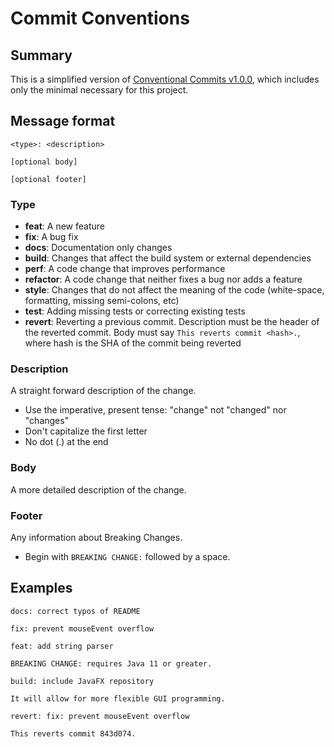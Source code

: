 # Commit Conventions

## Summary

This is a simplified version of [Conventional Commits v1.0.0](https://www.conventionalcommits.org/en/v1.0.0/), which includes only the minimal necessary for this project.

## Message format

```
<type>: <description>

[optional body]

[optional footer]
```

### Type

* **feat**: A new feature
* **fix**: A bug fix
* **docs**: Documentation only changes
* **build**: Changes that affect the build system or external dependencies
* **perf**: A code change that improves performance
* **refactor**: A code change that neither fixes a bug nor adds a feature
* **style**: Changes that do not affect the meaning of the code (white-space, formatting, missing semi-colons, etc)
* **test**: Adding missing tests or correcting existing tests
* **revert**: Reverting a previous commit. Description must be the header of the reverted commit. Body must say `This reverts commit <hash>.`, where hash is the SHA of the commit being reverted

### Description

A straight forward description of the change.

* Use the imperative, present tense: "change" not "changed" nor "changes"
* Don't capitalize the first letter
* No dot (.) at the end

### Body

A more detailed description of the change.

### Footer

Any information about Breaking Changes.

* Begin with `BREAKING CHANGE:` followed by a space.

## Examples

```
docs: correct typos of README
```
```
fix: prevent mouseEvent overflow
```
```
feat: add string parser

BREAKING CHANGE: requires Java 11 or greater.
```
```
build: include JavaFX repository

It will allow for more flexible GUI programming.
```
```
revert: fix: prevent mouseEvent overflow

This reverts commit 843d074.
```
